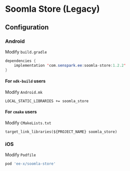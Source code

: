 # Soomla Store (Legacy)
## Configuration
### Android
Modify `build.gradle`
```java
dependencies {
    implementation 'com.senspark.ee:soomla-store:1.2.2'
}
```

#### For `ndk-build` users
Modify `Android.mk`
```
LOCAL_STATIC_LIBRARIES += soomla_store
```

#### For `cmake` users
Modify `CMakeLists.txt`
```
target_link_libraries(${PROJECT_NAME} soomla_store)
```

### iOS
Modify `Podfile`
```ruby
pod 'ee-x/soomla-store'
```